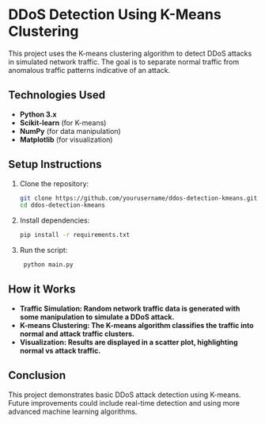 # DDoS Detection Using K-Means Clustering

This project uses the K-means clustering algorithm to detect DDoS attacks in simulated network traffic. The goal is to separate normal traffic from anomalous traffic patterns indicative of an attack.

## Technologies Used
- **Python 3.x**
- **Scikit-learn** (for K-means)
- **NumPy** (for data manipulation)
- **Matplotlib** (for visualization)

## Setup Instructions

1. Clone the repository:
   ```bash
   git clone https://github.com/yourusername/ddos-detection-kmeans.git
   cd ddos-detection-kmeans
2. Install dependencies:
   ```bash
   pip install -r requirements.txt
3. Run the script:
   ```bash
    python main.py
   
## How it Works
- **Traffic Simulation: Random network traffic data is generated with some manipulation to simulate a DDoS attack.**
- **K-means Clustering: The K-means algorithm classifies the traffic into normal and attack traffic clusters.**
- **Visualization: Results are displayed in a scatter plot, highlighting normal vs attack traffic.**

## Conclusion
This project demonstrates basic DDoS attack detection using K-means. Future improvements could include real-time detection and using more advanced machine learning algorithms.
